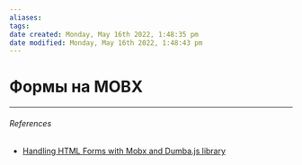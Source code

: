 ```yaml
---
aliases: 
tags: 
date created: Monday, May 16th 2022, 1:48:35 pm
date modified: Monday, May 16th 2022, 1:48:43 pm
---
```


# Формы на MOBX

---

###### References

- [Handling HTML Forms with Mobx and Dumba.js library](https://dev.to/ivandotv/handling-html-forms-with-mobx-1726)
